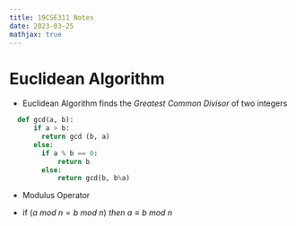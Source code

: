 ```yaml
---
title: 19CSE311 Notes
date: 2023-03-25
mathjax: true
---
```


# Euclidean Algorithm
- Euclidean Algorithm finds the *Greatest Common Divisor* of two integers
``` python
  def gcd(a, b):
      if a > b:
	    return gcd (b, a)
      else:
		if a % b == 0:
			return b
		else:
			return gcd(b, b%a)
```

* Modulus Operator
- if $(a\ mod\ n  = b\ mod\ n)\ then\ a \equiv b\ mod\ n$
